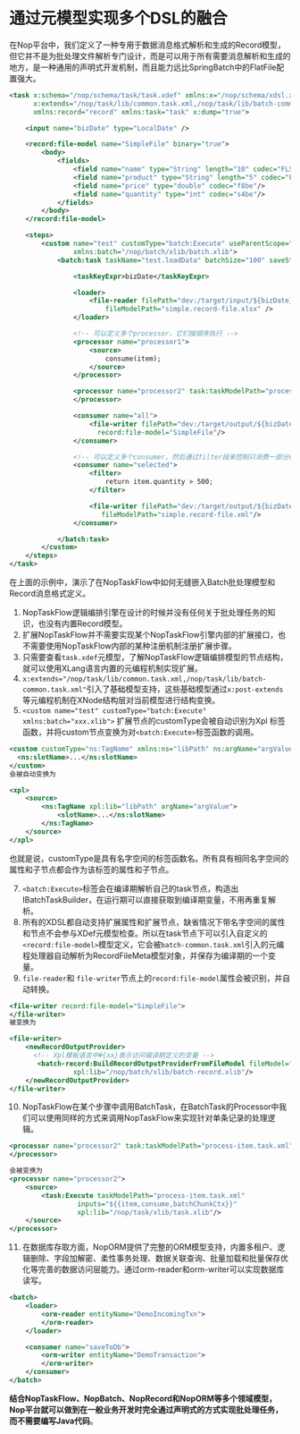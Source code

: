 # 通过元模型实现多个DSL的融合

在Nop平台中，我们定义了一种专用于数据消息格式解析和生成的Record模型，但它并不是为批处理文件解析专门设计，而是可以用于所有需要消息解析和生成的地方，是一种通用的声明式开发机制，而且能力远比SpringBatch中的FlatFile配置强大。

```xml
<task x:schema="/nop/schema/task/task.xdef" xmlns:x="/nop/schema/xdsl.xdef"
      x:extends="/nop/task/lib/common.task.xml,/nop/task/lib/batch-common.task.xml"
      xmlns:record="record" xmlns:task="task" x:dump="true">

    <input name="bizDate" type="LocalDate" />

    <record:file-model name="SimpleFile" binary="true">
        <body>
            <fields>
                <field name="name" type="String" length="10" codec="FLS"/>
                <field name="product" type="String" length="5" codec="FLS"/>
                <field name="price" type="double" codec="f8be"/>
                <field name="quantity" type="int" codec="s4be"/>
            </fields>
        </body>
    </record:file-model>

    <steps>
        <custom name="test" customType="batch:Execute" useParentScope="true"
                xmlns:batch="/nop/batch/xlib/batch.xlib">
            <batch:task taskName="test.loadData" batchSize="100" saveState="true">

                <taskKeyExpr>bizDate</taskKeyExpr>

                <loader>
                    <file-reader filePath="dev:/target/input/${bizDate}.dat"
                        fileModelPath="simple.record-file.xlsx" />
                </loader>

                <!-- 可以定义多个processor，它们按顺序执行 -->
                <processor name="processor1">
                    <source>
                        consume(item);
                    </source>
                </processor>

                <processor name="processor2" task:taskModelPath="process-item.task.xml">
                </processor>

                <consumer name="all">
                    <file-writer filePath="dev:/target/output/${bizDate}-all.dat"
                      record:file-model="SimpleFile"/>
                </consumer>

                <!-- 可以定义多个consumer，然后通过filter段来控制只消费一部分输出数据 -->
                <consumer name="selected">
                    <filter>
                        return item.quantity > 500;
                    </filter>

                    <file-writer filePath="dev:/target/output/${bizDate}-selected.dat"
                       fileModelPath="simple.record-file.xml"/>
                </consumer>

            </batch:task>
        </custom>
    </steps>
</task>
```

在上面的示例中，演示了在NopTaskFlow中如何无缝嵌入Batch批处理模型和Record消息格式定义。

1. NopTaskFlow逻辑编排引擎在设计的时候并没有任何关于批处理任务的知识，也没有内置Record模型。
2. 扩展NopTaskFlow并不需要实现某个NopTaskFlow引擎内部的扩展接口，也不需要使用NopTaskFlow内部的某种注册机制注册扩展步骤。
3. 只需要查看`task.xdef`元模型，了解NopTaskFlow逻辑编排模型的节点结构，就可以使用XLang语言内置的元编程机制实现扩展。
4. `x:extends="/nop/task/lib/common.task.xml,/nop/task/lib/batch-common.task.xml"`引入了基础模型支持，这些基础模型通过`x:post-extends`等元编程机制在XNode结构层对当前模型进行结构变换。
5. `<custom name="test" customType="batch:Execute" xmlns:batch="xxx.xlib">` 扩展节点的customType会被自动识别为Xpl 标签函数，并将custom节点变换为对`<batch:Execute>`标签函数的调用。

```xml
<custom customType="ns:TagName" xmlns:ns="libPath" ns:argName="argValue">
  <ns:slotName>...</ns:slotName>
</custom>
会被自动变换为

<xpl>
    <source>
        <ns:TagName xpl:lib="libPath" argName="argValue">
            <slotName>...</ns:slotName>
        </ns:TagName>
    </source>
</xpl>
```

也就是说，customType是具有名字空间的标签函数名。所有具有相同名字空间的属性和子节点都会作为该标签的属性和子节点。

7. `<batch:Execute>`标签会在编译期解析自己的task节点，构造出IBatchTaskBuilder，在运行期可以直接获取到编译期变量，不用再重复解析。
8. 所有的XDSL都自动支持扩展属性和扩展节点，缺省情况下带名字空间的属性和节点不会参与XDef元模型检查。所以在task节点下可以引入自定义的`<record:file-model>`模型定义，它会被`batch-common.task.xml`引入的元编程处理器自动解析为RecordFileMeta模型对象，并保存为编译期的一个变量。
9. `file-reader`和 `file-writer`节点上的`record:file-model`属性会被识别，并自动转换。

```xml
<file-writer record:file-model="SimpleFile">
</file-writer>
被变换为

<file-writer>
    <newRecordOutputProvider>
      <!-- Xpl模板语言中#{xx}表示访问编译期定义的变量 -->
       <batch-record:BuildRecordOutputProviderFromFileModel fileModel="#{SimpleFile}"
                xpl:lib="/nop/batch/xlib/batch-record.xlib"/>
    </newRecordOutputProvider>
</file-writer>
```

10. NopTaskFlow在某个步骤中调用BatchTask，在BatchTask的Processor中我们可以使用同样的方式来调用NopTaskFlow来实现针对单条记录的处理逻辑。

```xml
<processor name="processor2" task:taskModelPath="process-item.task.xml">
</processor>

会被变换为
<processor name="processor2">
    <source>
        <task:Execute taskModelPath="process-item.task.xml"
                 inputs="${{item,consume,batchChunkCtx}}"
                 xpl:lib="/nop/task/xlib/task.xlib"/>
    </source>
</processor>
```

11. 在数据库存取方面，NopORM提供了完整的ORM模型支持，内置多租户、逻辑删除、字段加解密、柔性事务处理、数据关联查询、批量加载和批量保存优化等完善的数据访问层能力。通过orm-reader和orm-writer可以实现数据库读写。

```xml
<batch>
    <loader>
        <orm-reader entityName="DemoIncomingTxn">
        </orm-reader>
    </loader>

    <consumer name="saveToDb">
        <orm-writer entityName="DemoTransaction">
        </orm-writer>
    </consumer>
</batch>
```


**结合NopTaskFlow、NopBatch、NopRecord和NopORM等多个领域模型，Nop平台就可以做到在一般业务开发时完全通过声明式的方式实现批处理任务，而不需要编写Java代码**。
